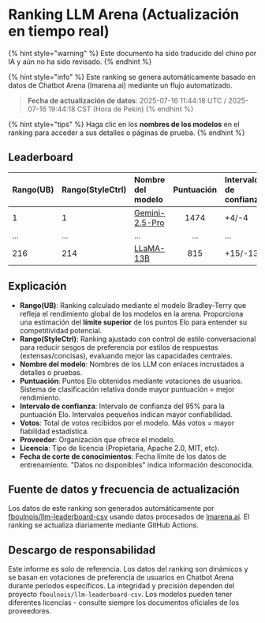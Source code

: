 # Ranking LLM Arena (Actualización en tiempo real)


{% hint style="warning" %}
Este documento ha sido traducido del chino por IA y aún no ha sido revisado.
{% endhint %}




{% hint style="info" %}
Este ranking se genera automáticamente basado en datos de Chatbot Arena (lmarena.ai) mediante un flujo automatizado.

> **Fecha de actualización de datos**: 2025-07-16 11:44:18 UTC / 2025-07-16 19:44:18 CST (Hora de Pekín)
{% endhint %}

{% hint style="tips" %}
Haga clic en los **nombres de los modelos** en el ranking para acceder a sus detalles o páginas de prueba.
{% endhint %}

## Leaderboard

| Rango(UB) | Rango(StyleCtrl) | Nombre del modelo                                                                                                          | Puntuación | Intervalo de confianza | Votos       | Proveedor              | Licencia                   | Fecha de corte de conocimientos |
|:----------|:-----------------|:---------------------------------------------------------------------------------------------------------------------------|:----------:|:-----------------------|:-----------|:-----------------------|:---------------------------|:-------------------------------|
| 1         | 1                | [Gemini-2.5-Pro](http://aistudio.google.com/app/prompts/new_chat?model=gemini-2.5-pro)                                     | 1474       | +4/-4                 | 18,297     | Google                 | Propietaria             | Datos no disponibles      |
| ...       | ...              | ...                                                                                                                        | ...        | ...                    | ...        | ...                    | ...                        | ...                            |
| 216       | 214              | [LLaMA-13B](https://arxiv.org/abs/2302.13971)                                                                               | 815        | +15/-13               | 2,446      | Meta                   | No comercial            | 2023/2                    |

## Explicación

- **Rango(UB)**: Ranking calculado mediante el modelo Bradley-Terry que refleja el rendimiento global de los modelos en la arena. Proporciona una estimación del **límite superior** de los puntos Elo para entender su competitividad potencial.
- **Rango(StyleCtrl)**: Ranking ajustado con control de estilo conversacional para reducir sesgos de preferencia por estilos de respuestas (extensas/concisas), evaluando mejor las capacidades centrales.
- **Nombre del modelo**: Nombres de los LLM con enlaces incrustados a detalles o pruebas.
- **Puntuación**: Puntos Elo obtenidos mediante votaciones de usuarios. Sistema de clasificación relativa donde mayor puntuación = mejor rendimiento.
- **Intervalo de confianza**: Intervalo de confianza del 95% para la puntuación Elo. Intervalos pequeños indican mayor confiabilidad.
- **Votos**: Total de votos recibidos por el modelo. Más votos = mayor fiabilidad estadística.
- **Proveedor**: Organización que ofrece el modelo.
- **Licencia**: Tipo de licencia (Propietaria, Apache 2.0, MIT, etc).
- **Fecha de corte de conocimientos**: Fecha límite de los datos de entrenamiento. "Datos no disponibles" indica información desconocida.

## Fuente de datos y frecuencia de actualización

Los datos de este ranking son generados automáticamente por [fboulnois/llm-leaderboard-csv](https://github.com/fboulnois/llm-leaderboard-csv) usando datos procesados de [lmarena.ai](https://lmarena.ai/). El ranking se actualiza diariamente mediante GitHub Actions.

## Descargo de responsabilidad

Este informe es solo de referencia. Los datos del ranking son dinámicos y se basan en votaciones de preferencia de usuarios en Chatbot Arena durante períodos específicos. La integridad y precisión dependen del proyecto `fboulnois/llm-leaderboard-csv`. Los modelos pueden tener diferentes licencias - consulte siempre los documentos oficiales de los proveedores.
